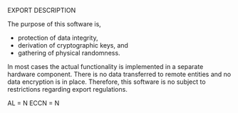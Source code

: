 EXPORT DESCRIPTION

The purpose of this software is,

* protection of data integrity,
* derivation of cryptographic keys, and
* gathering of physical randomness.

In most cases the actual functionality is implemented in a separate hardware
component. There is no data transferred to remote entities and no data
encryption is in place. Therefore, this software is no subject to restrictions
regarding export regulations.

AL = N 
ECCN = N

